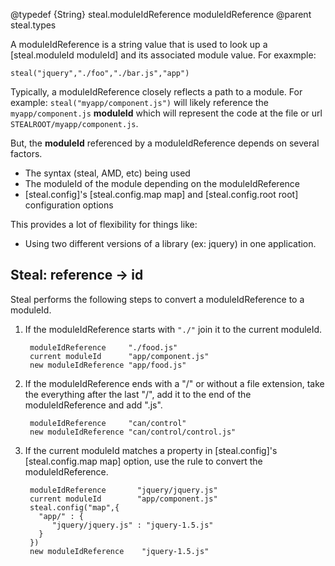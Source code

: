 @typedef {String} steal.moduleIdReference moduleIdReference
@parent steal.types


A moduleIdReference is a string value that is used to 
look up a [steal.moduleId moduleId] and its associated module value. For exaxmple:

    steal("jquery","./foo","./bar.js","app")

Typically, a moduleIdReference closely reflects
a path to a module. For example: `steal("myapp/component.js")` will likely
reference the `myapp/component.js` __moduleId__ which will represent
the code at the file or url `STEALROOT/myapp/component.js`.

But, the __moduleId__ referenced by a moduleIdReference depends on several
factors. 

 - The syntax (steal, AMD, etc) being used
 - The moduleId of the module depending on the moduleIdReference
 - [steal.config]'s [steal.config.map map] and [steal.config.root root] configuration options

This provides a lot of flexibility for things like:

 - Using two different versions of a library (ex: jquery) in one application.

## Steal: reference -> id

Steal performs the following steps to convert a moduleIdReference to a
moduleId.

1. If the moduleIdReference starts with `"./"` 
   join it to the current moduleId.
   
        moduleIdReference     "./food.js" 
        current moduleId      "app/component.js"
        new moduleIdReference "app/food.js"

2. If the moduleIdReference ends with a "/" or without a file extension, take the
   everything after the last "/", add it to the end of the moduleIdReference and
   add ".js".
   
        moduleIdReference     "can/control" 
        new moduleIdReference "can/control/control.js"

3. If the current moduleId matches a property in [steal.config]'s [steal.config.map map]
   option, use the rule to convert the moduleIdReference.
   
        moduleIdReference       "jquery/jquery.js"
        current moduleId        "app/component.js"
        steal.config("map",{
          "app/" : {
             "jquery/jquery.js" : "jquery-1.5.js"
          }
        })
        new moduleIdReference    "jquery-1.5.js"

